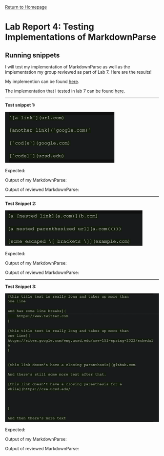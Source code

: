 [Return to Homepage](https://Conrado-M-UCSD.github.io/CSE15L-Lab-Reports/index.html)
# Lab Report 4: Testing Implementations of MarkdownParse

## Running snippets

I will test my implementation of MarkdownParse as well as the implementation my group reviewed as part of Lab 7. Here are the results! 

My implemention can be found [here](https://github.com/Conrado-M-UCSD/markdown-parser).

The implementation that I tested in lab 7 can be found [here](https://github.com/anhthony/markdown-parser).

___
__Test snippet 1:__ 

![image](imgs/lr4/snippet-1.png)


Expected: 

Output of my MarkdownParse: 

Output of reviewed MarkdownParse: 

___
__Test Snippet 2:__

![image](imgs/lr4/snippet-2.png)


Expected: 

Output of my MarkdownParse: 

Output of reviewed MarkdownParse: 

___
__Test Snippet 3:__ 

![image](imgs/lr4/snippet-3.png)


Expected: 

Output of my MarkdownParse: 

Output of reviewed MarkdownParse: 